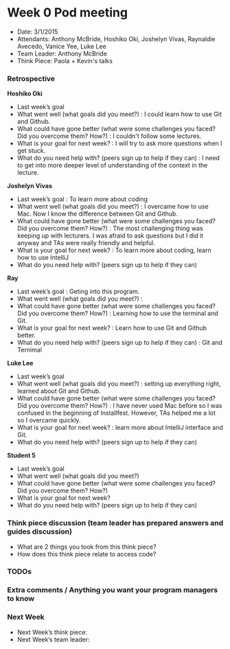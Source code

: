 # Week 0 Pod meeting

* Date: 3/1/2015
* Attendants: Anthony McBride, Hoshiko Oki, Joshelyn Vivas, Raynaldie Avecedo, Vanice Yee, Luke Lee
* Team Leader: Anthony McBride
* Think Piece: Paola + Kevin's talks

### Retrospective

**Hoshiko Oki**

* Last week’s goal
* What went well (what goals did you meet?) : I could learn how to use Git and Github.
* What could have gone better (what were some challenges you faced? Did you overcome them? How?) : I couldn't follow some lectures. 
* What is your goal for next week? : I will try to ask more questions when I get stuck.
* What do you need help with? (peers sign up to help if they can) : I need to get into more deeper level of understanding of the context in the lecture. 

**Joshelyn Vivas**

* Last week’s goal : To learn more about coding
* What went well (what goals did you meet?) : I overcame how to use Mac. Now I know the difference between Git and Github.
* What could have gone better (what were some challenges you faced? Did you overcome them? How?) : The most challenging thing was keeping up with lecturers. I was afraid to ask questions but I did it anyway and TAs were really friendly and helpful.
* What is your goal for next week? : To learn more about coding, learn how to use IntelliJ
* What do you need help with? (peers sign up to help if they can)

**Ray**

* Last week’s goal : Geting into this program.
* What went well (what goals did you meet?) : 
* What could have gone better (what were some challenges you faced? Did you overcome them? How?) : Learning how to use the terminal and Git.
* What is your goal for next week? :  Learn how to use Git and Github better.
* What do you need help with? (peers sign up to help if they can) : Git and Ternimal

**Luke Lee**

* Last week’s goal
* What went well (what goals did you meet?) : setting up everything right, learned about Git and Github.
* What could have gone better (what were some challenges you faced? Did you overcome them? How?) : I have never used Mac before so I was confused in the beginning of Installfest. However, TAs helped me a lot so I overcame quickly.
* What is your goal for next week? : learn more about IntelliJ interface and Git.
* What do you need help with? (peers sign up to help if they can)

**Student 5**

* Last week’s goal
* What went well (what goals did you meet?)
* What could have gone better (what were some challenges you faced? Did you overcome them? How?)
* What is your goal for next week?
* What do you need help with? (peers sign up to help if they can)

### Think piece discussion (team leader has prepared answers and guides discussion)

* What are 2 things you took from this think piece?
* How does this think piece relate to access code?

### TODOs

### Extra comments / Anything you want your program managers to know

### Next Week

* Next Week’s think piece:
* Next Week’s team leader:
